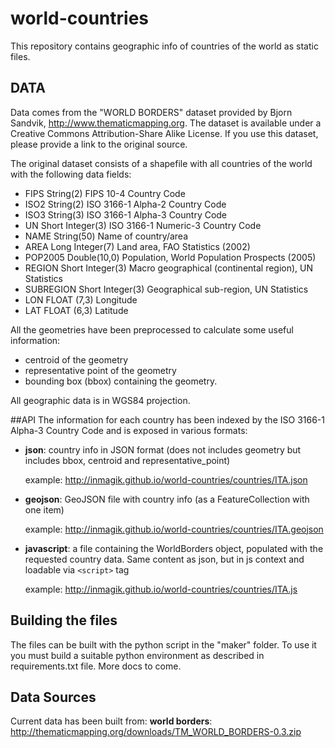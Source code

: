 # world-countries
This repository contains geographic info of countries of the world as static files.

## DATA
Data comes from the "WORLD BORDERS" dataset provided by Bjorn Sandvik, http://www.thematicmapping.org. The dataset is available under a Creative Commons Attribution-Share Alike License. If you use this dataset, please provide a link to the original source.

The original dataset consists of a shapefile with all countries of the world with the following data fields:

* FIPS	String(2)	FIPS 10-4 Country Code
* ISO2	String(2)	ISO 3166-1 Alpha-2 Country Code
* ISO3	String(3)	ISO 3166-1 Alpha-3 Country Code
* UN	Short Integer(3)	ISO 3166-1 Numeric-3 Country Code
* NAME	String(50)	Name of country/area
* AREA	Long Integer(7)	Land area, FAO Statistics (2002)
* POP2005	Double(10,0)	Population, World Population Prospects (2005)
* REGION	Short Integer(3)	Macro geographical (continental region), UN Statistics
* SUBREGION	Short Integer(3)	Geographical sub-region, UN Statistics
* LON	FLOAT (7,3)	Longitude
* LAT	FLOAT (6,3)	Latitude

All the geometries have been preprocessed to calculate some useful information:

* centroid of the geometry
* representative point of the geometry
* bounding box (bbox) containing the geometry.
 
All geographic data is in WGS84 projection.

##API
The information for each country has been indexed by the ISO 3166-1 Alpha-3 Country Code and is exposed in various formats:

* **json**: country info in JSON format (does not includes geometry but includes bbox, centroid and representative_point)

  example: http://inmagik.github.io/world-countries/countries/ITA.json
* **geojson**: GeoJSON file with country info (as a FeatureCollection with one item)

  example: http://inmagik.github.io/world-countries/countries/ITA.geojson
* **javascript**: a file containing the WorldBorders object, populated with the requested country data. Same content as json, but in js context and loadable via `<script>` tag

  example: http://inmagik.github.io/world-countries/countries/ITA.js

## Building the files
The files can be built with the python script in the "maker" folder. To use it you must build a suitable python environment as described in requirements.txt file. More docs to come.

## Data Sources
Current data has been built from:
**world borders**: http://thematicmapping.org/downloads/TM_WORLD_BORDERS-0.3.zip
